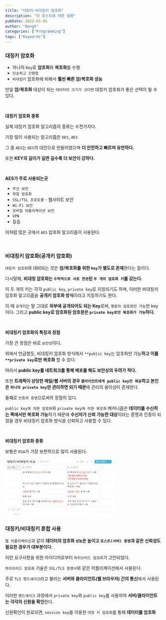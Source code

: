 ```yaml
---
title: "대칭키-비대칭키 암호화"
description: "이 포스트에 대한 설명"
pubDate: 2022-01-05
author: "Bong5"
categories: ["Programming"]
tags: ["Keywords"]
---
```



### 대칭키 암호화

- 하나의 `Key`로 **암호화**와 **복호화**를 수행
- `단순하고 간편함`
- `비대칭키` 암호화에 비해서 **훨씬 빠른 암/복호화 성능**

만일 **암/복호화** 대상이 되는 `데이터의 크기가 크다면` 대칭키 암호화가 좋은 선택이 될 수 있다.

<br>

**대칭키 암호화 종류**

실제 대칭키 암호화 알고리즘의 종류는 수천가지다.

가장 많이 사용되는 알고리즘은 `DES`, `AES`

그 중 `AES`는 `DES`의 대안으로 만들어졌으며 **더 안전하고 빠르며 유연하다.**

또한 **KEY의 길이가 길면 길수록 더 보안이 강하다.**

<br>

**AES가 주로 사용되는곳**

- `무선 보안`
- `파일 암호화`
- `SSL/TSL 프로토콜` - 웹사이트 보안
- `Wi-Fi 보안`
- `모바일 어플리케이션 보안`
- `VPN`
- 등등

이처럼 많은 곳에서 `AES` 암호화 알고리즘이 사용된다.

<br>

### 비대칭키 암호화(공개키 암호화)

`대칭키 암호화`와 대비되는 것은 **암/복호화를 위한 `Key`가 별도로 존재**한다는 점이다.

다시말해, **비대칭 암호화는 `수학적으로 서로 연관`된 `두 개의 암호화 키`를 갖는다.**

이 두 개의 키는 각각 `public key`, `private key`로 지칭되기도 하며, 이러한 비대칭키 암호화 알고리즘을 **공개키 암호화 방식**이라고 지칭하기도 한다.

이 때 `공개키`는 말 그대로 **외부에 공개되어도 되는 Key**로써, `평문의 암호화만 가능`한 key 이다. 그리고 **public key로 암호화된 암호문은 `private key로만 복호화가 가능`하다.**

<br>

**비대칭키 암호화의 특징과 장점**

가장 큰 장점은 바로 `보안성`이다.

위에서 언급했듯, 비대칭키 암호화 방식에서 `**public key`는 암호화만 가능**하고 이를 `**private key`로만 복호화** 할 수 있다.

따라서 **public key를 네트워크를 통해 배포를 해도 보안상의 우려가 적다.**

또한 **트래픽이 상당한 메일/웹 서버의 경우 `클라이언트에게 public key만 제공`하고 본인은 `하나의 private key`만 관리하면 되기 때문**에 관리의 용이성이 존재한다.

둘째로 `인증과 증명`으로써의 장점이 있다.

`public key에 의한 암호화`와 `private key에 의한 복호화` 메커니즘은 **데이터를 수신하는 쪽에서만 복호화 가능**하기 때문에 **수신자가 신뢰 가능한 대상**이라는 증명과 인증이 되었을 경우 비대칭키 암호화 방식을 신뢰하고 사용할 수 있다.

<br>

**비대칭키 암호화 종류**

보통은 `RSA`가 가장 보편적으로 많이 사용된다.

<img src="/assets/img/database/img1.GIF" width="70%" height="auto" >

<br>

### 대칭키/비대칭키 혼합 사용

`웹 어플리케이션`과 같이 **데이터의 암호화 `성능`은 높이고 `호스트(서버) 증명`과 같은 신뢰성도 필요한 경우가 대부분이다.**

이런 요구사항을 위한 아이디어로부터 `하이브리드 암호화`가 고안되었다.

`하이브리드 암호화` 기술은 `SSL/TLS 증명서`와 같은 어플리케이션에서 사용된다.

주로 `TLS 핸드셰이크`라고 불리는 **서버와 클라이언트(웹 브라우저) 간의 통신**에서 사용된다.

이러한 `핸드셰이크` 과정에서 `private key`와 `public key`를 사용하여 **서버/클라이언트는 각각의 신원을 확인**한다.

신원확인이 완료되면, `session key`를 이용한 `대칭 키 암호화`를 통해 **데이터를 암호화**